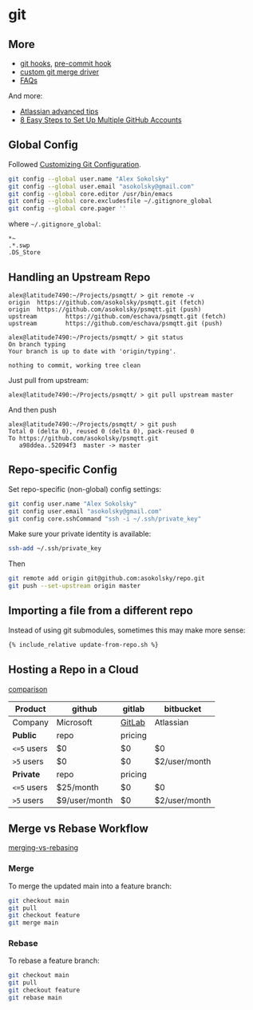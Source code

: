 # git

## More

* [git hooks](https://www.atlassian.com/git/tutorials/git-hooks),
[pre-commit hook](pre-commit-hook.html)
* [custom git merge driver](custom-merge-driver.html)
* [FAQs](faq.html)

And more:
* [Atlassian advanced tips](https://www.atlassian.com/git/tutorials/merging-vs-rebasing)
* [8 Easy Steps to Set Up Multiple GitHub Accounts](https://blog.gitguardian.com/8-easy-steps-to-set-up-multiple-git-accounts/)

## Global Config

Followed
[Customizing Git Configuration](https://git-scm.com/book/en/v2/Customizing-Git-Git-Configuration).

```sh
git config --global user.name "Alex Sokolsky"
git config --global user.email "asokolsky@gmail.com"
git config --global core.editor /usr/bin/emacs
git config --global core.excludesfile ~/.gitignore_global
git config --global core.pager ''
```

where `~/.gitignore_global`:
```
*~
.*.swp
.DS_Store
```

## Handling an Upstream Repo

```
alex@latitude7490:~/Projects/psmqtt/ > git remote -v
origin  https://github.com/asokolsky/psmqtt.git (fetch)
origin  https://github.com/asokolsky/psmqtt.git (push)
upstream        https://github.com/eschava/psmqtt.git (fetch)
upstream        https://github.com/eschava/psmqtt.git (push)

alex@latitude7490:~/Projects/psmqtt/ > git status
On branch typing
Your branch is up to date with 'origin/typing'.

nothing to commit, working tree clean
```

Just pull from upstream:

```
alex@latitude7490:~/Projects/psmqtt/ > git pull upstream master
```
And then push
```
alex@latitude7490:~/Projects/psmqtt/ > git push
Total 0 (delta 0), reused 0 (delta 0), pack-reused 0
To https://github.com/asokolsky/psmqtt.git
   a98ddea..52094f3  master -> master
```

## Repo-specific Config

Set repo-specific (non-global) config settings:
```sh
git config user.name "Alex Sokolsky"
git config user.email "asokolsky@gmail.com"
git config core.sshCommand "ssh -i ~/.ssh/private_key"
```

Make sure your private identity is available:
```sh
ssh-add ~/.ssh/private_key
```

Then
```sh
git remote add origin git@github.com:asokolsky/repo.git
git push --set-upstream origin master
```

## Importing a file from a different repo

Instead of using git submodules, sometimes this may make more sense:
```sh
{% include_relative update-from-repo.sh %}
```

## Hosting a Repo in a Cloud

[comparison](https://stackshare.io/stackups/bitbucket-vs-github-vs-gitlab)

Product|github|gitlab|bitbucket
-------|------|------|-------
Company|Microsoft|[GitLab](https://en.wikipedia.org/wiki/GitLab)|Atlassian
**Public**|repo|pricing|
`<=5` users|$0|$0|$0
`>5` users|$0|$0|$2/user/month
**Private**|repo|pricing|
`<=5` users|$25/month|$0|$0
`>5` users|$9/user/month|$0|$2/user/month

## Merge vs Rebase Workflow

[merging-vs-rebasing](https://www.atlassian.com/git/tutorials/merging-vs-rebasing)

### Merge

To merge the updated main into a feature branch:

```sh
git checkout main
git pull
git checkout feature
git merge main
```

### Rebase

To rebase a feature branch:

```sh
git checkout main
git pull
git checkout feature
git rebase main
```
